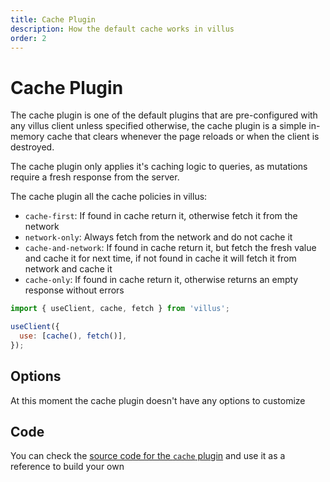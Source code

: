 ```yaml
---
title: Cache Plugin
description: How the default cache works in villus
order: 2
---
```


# Cache Plugin

The cache plugin is one of the default plugins that are pre-configured with any villus client unless specified otherwise, the cache plugin is a simple in-memory cache that clears whenever the page reloads or when the client is destroyed.

The cache plugin only applies it's caching logic to queries, as mutations require a fresh response from the server.

The cache plugin all the cache policies in villus:

- `cache-first`: If found in cache return it, otherwise fetch it from the network
- `network-only`: Always fetch from the network and do not cache it
- `cache-and-network`: If found in cache return it, but fetch the fresh value and cache it for next time, if not found in cache it will fetch it from network and cache it
- `cache-only`: If found in cache return it, otherwise returns an empty response without errors

```js
import { useClient, cache, fetch } from 'villus';

useClient({
  use: [cache(), fetch()],
});
```

## Options

At this moment the cache plugin doesn't have any options to customize

## Code

You can check the [source code for the `cache` plugin](https://github.com/logaretm/villus/blob/master/packages/villus/src/cache.ts) and use it as a reference to build your own
